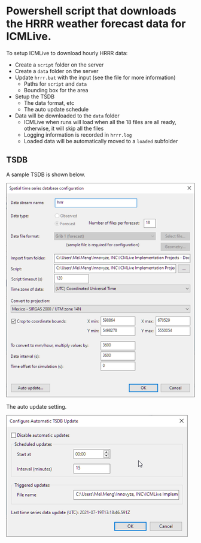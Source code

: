 # Powershell script that downloads the HRRR weather forecast data for ICMLive.
To setup ICMLive to download hourly HRRR data:
* Create a `script` folder on the server
* Create a `data` folder on the server
* Update `hrrr.bat` with the input (see the file for more information)
   * Paths for `script` and `data`
   * Bounding box for the area
 * Setup the TSDB
   * The data format, etc
   * The auto update schedule
 * Data will be downloaded to the `data` folder
   * ICMLive when runs will load when all the 18 files are all ready, otherwise, it will skip all the files
   * Logging information is recorded in `hrrr.log`
   * Loaded data will be automatically moved to a `loaded` subfolder

## TSDB

A sample TSDB is shown below.

![](images/hrrr_tsdb1.png)

The auto update setting.

![](images/hrrr_tsdb2.png)
